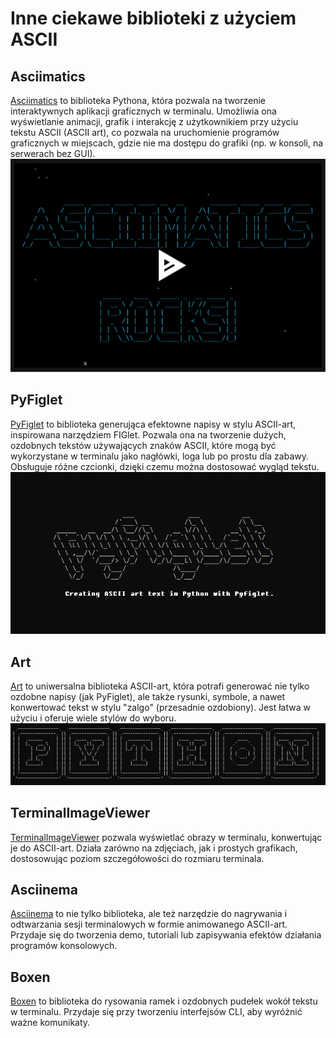 # Inne ciekawe biblioteki z użyciem ASCII

## Asciimatics

[Asciimatics](https://pypi.org/project/asciimatics/) to biblioteka Pythona, która pozwala na tworzenie interaktywnych aplikacji graficznych w terminalu. Umożliwia ona wyświetlanie animacji, grafik i interakcję z użytkownikiem przy użyciu tekstu ASCII (ASCII art), co pozwala na uruchomienie programów graficznych w miejscach, gdzie nie ma dostępu do grafiki (np. w konsoli, na serwerach bez GUI).
![Asciimatics](images\asciimatics.png)

## PyFiglet

[PyFiglet](https://pypi.org/project/pyfiglet/) to biblioteka generująca efektowne napisy w stylu ASCII-art, inspirowana narzędziem FIGlet. Pozwala ona na tworzenie dużych, ozdobnych tekstów używających znaków ASCII, które mogą być wykorzystane w terminalu jako nagłówki, loga lub po prostu dla zabawy. Obsługuje różne czcionki, dzięki czemu można dostosować wygląd tekstu.
![PyFiglet](images\pyfiglet.png)
## Art

[Art](https://pypi.org/project/art/) to uniwersalna biblioteka ASCII-art, która potrafi generować nie tylko ozdobne napisy (jak PyFiglet), ale także rysunki, symbole, a nawet konwertować tekst w stylu "zalgo" (przesadnie ozdobiony). Jest łatwa w użyciu i oferuje wiele stylów do wyboru.
![Art](images\art.png)

## TerminalImageViewer

[TerminalImageViewer](https://pypi.org/project/terminal-image-viewer/) pozwala wyświetlać obrazy w terminalu, konwertując je do ASCII-art. Działa zarówno na zdjęciach, jak i prostych grafikach, dostosowując poziom szczegółowości do rozmiaru terminala.

## Asciinema

[Asciinema](https://asciinema.org/) to nie tylko biblioteka, ale też narzędzie do nagrywania i odtwarzania sesji terminalowych w formie animowanego ASCII-art. Przydaje się do tworzenia demo, tutoriali lub zapisywania efektów działania programów konsolowych.

## Boxen

[Boxen](https://pypi.org/project/boxen/) to biblioteka do rysowania ramek i ozdobnych pudełek wokół tekstu w terminalu. Przydaje się przy tworzeniu interfejsów CLI, aby wyróżnić ważne komunikaty.
